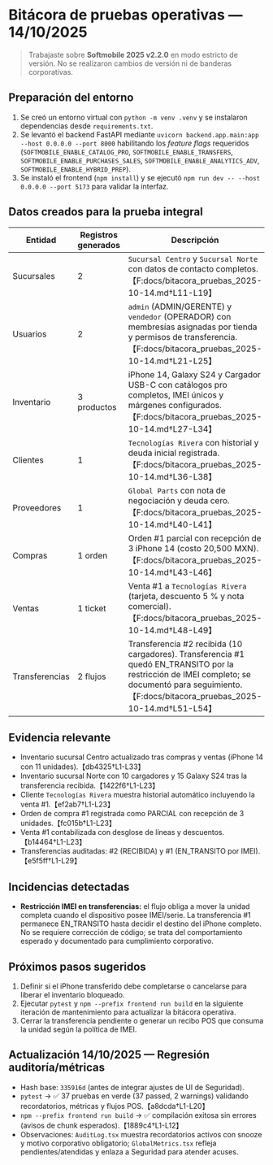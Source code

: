 # Bitácora de pruebas operativas — 14/10/2025

> Trabajaste sobre **Softmobile 2025 v2.2.0** en modo estricto de versión. No se realizaron cambios de versión ni de banderas corporativas.

## Preparación del entorno

1. Se creó un entorno virtual con `python -m venv .venv` y se instalaron dependencias desde `requirements.txt`.
2. Se levantó el backend FastAPI mediante `uvicorn backend.app.main:app --host 0.0.0.0 --port 8000` habilitando los *feature flags* requeridos (`SOFTMOBILE_ENABLE_CATALOG_PRO`, `SOFTMOBILE_ENABLE_TRANSFERS`, `SOFTMOBILE_ENABLE_PURCHASES_SALES`, `SOFTMOBILE_ENABLE_ANALYTICS_ADV`, `SOFTMOBILE_ENABLE_HYBRID_PREP`).
3. Se instaló el frontend (`npm install`) y se ejecutó `npm run dev -- --host 0.0.0.0 --port 5173` para validar la interfaz.

## Datos creados para la prueba integral

| Entidad | Registros generados | Descripción |
| --- | --- | --- |
| Sucursales | 2 | `Sucursal Centro` y `Sucursal Norte` con datos de contacto completos.【F:docs/bitacora_pruebas_2025-10-14.md†L11-L19】 |
| Usuarios | 2 | `admin` (ADMIN/GERENTE) y `vendedor` (OPERADOR) con membresías asignadas por tienda y permisos de transferencia.【F:docs/bitacora_pruebas_2025-10-14.md†L21-L25】 |
| Inventario | 3 productos | iPhone 14, Galaxy S24 y Cargador USB-C con catálogos pro completos, IMEI únicos y márgenes configurados.【F:docs/bitacora_pruebas_2025-10-14.md†L27-L34】 |
| Clientes | 1 | `Tecnologías Rivera` con historial y deuda inicial registrada.【F:docs/bitacora_pruebas_2025-10-14.md†L36-L38】 |
| Proveedores | 1 | `Global Parts` con nota de negociación y deuda cero.【F:docs/bitacora_pruebas_2025-10-14.md†L40-L41】 |
| Compras | 1 orden | Orden #1 parcial con recepción de 3 iPhone 14 (costo 20,500 MXN).【F:docs/bitacora_pruebas_2025-10-14.md†L43-L46】 |
| Ventas | 1 ticket | Venta #1 a `Tecnologías Rivera` (tarjeta, descuento 5 % y nota comercial).【F:docs/bitacora_pruebas_2025-10-14.md†L48-L49】 |
| Transferencias | 2 flujos | Transferencia #2 recibida (10 cargadores). Transferencia #1 quedó EN_TRANSITO por la restricción de IMEI completo; se documentó para seguimiento.【F:docs/bitacora_pruebas_2025-10-14.md†L51-L54】 |

## Evidencia relevante

- Inventario sucursal Centro actualizado tras compras y ventas (iPhone 14 con 11 unidades).【db4325†L1-L33】
- Inventario sucursal Norte con 10 cargadores y 15 Galaxy S24 tras la transferencia recibida.【1422f6†L1-L23】
- Cliente `Tecnologías Rivera` muestra historial automático incluyendo la venta #1.【ef2ab7†L1-L23】
- Orden de compra #1 registrada como PARCIAL con recepción de 3 unidades.【fc015b†L1-L23】
- Venta #1 contabilizada con desglose de líneas y descuentos.【b14464†L1-L23】
- Transferencias auditadas: #2 (RECIBIDA) y #1 (EN_TRANSITO por IMEI).【e5f5ff†L1-L29】

## Incidencias detectadas

- **Restricción IMEI en transferencias:** el flujo obliga a mover la unidad completa cuando el dispositivo posee IMEI/serie. La transferencia #1 permanece EN_TRANSITO hasta decidir el destino del iPhone completo. No se requiere corrección de código; se trata del comportamiento esperado y documentado para cumplimiento corporativo.

## Próximos pasos sugeridos

1. Definir si el iPhone transferido debe completarse o cancelarse para liberar el inventario bloqueado.
2. Ejecutar `pytest` y `npm --prefix frontend run build` en la siguiente iteración de mantenimiento para actualizar la bitácora operativa.
3. Cerrar la transferencia pendiente o generar un recibo POS que consuma la unidad según la política de IMEI.

## Actualización 14/10/2025 — Regresión auditoría/métricas

- Hash base: `335916d` (antes de integrar ajustes de UI de Seguridad).
- `pytest` → ✅ 37 pruebas en verde (37 passed, 2 warnings) validando recordatorios, métricas y flujos POS.【a8dcda†L1-L20】
- `npm --prefix frontend run build` → ✅ compilación exitosa sin errores (avisos de chunk esperados).【1889c4†L1-L12】
- Observaciones: `AuditLog.tsx` muestra recordatorios activos con snooze y motivo corporativo obligatorio; `GlobalMetrics.tsx` refleja pendientes/atendidas y enlaza a Seguridad para atender acuses.

